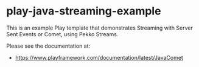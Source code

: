 # play-java-streaming-example

This is an example Play template that demonstrates Streaming with Server Sent Events or Comet, using Pekko Streams.

Please see the documentation at:

* <https://www.playframework.com/documentation/latest/JavaComet>
